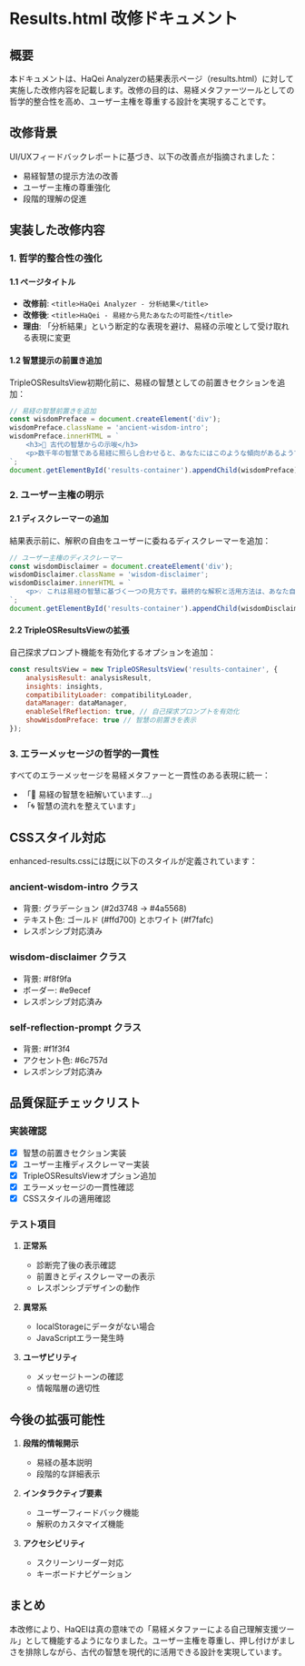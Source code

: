 # Results.html 改修ドキュメント

## 概要
本ドキュメントは、HaQei Analyzerの結果表示ページ（results.html）に対して実施した改修内容を記載します。改修の目的は、易経メタファーツールとしての哲学的整合性を高め、ユーザー主権を尊重する設計を実現することです。

## 改修背景
UI/UXフィードバックレポートに基づき、以下の改善点が指摘されました：
- 易経智慧の提示方法の改善
- ユーザー主権の尊重強化
- 段階的理解の促進

## 実装した改修内容

### 1. 哲学的整合性の強化

#### 1.1 ページタイトル
- **改修前**: `<title>HaQei Analyzer - 分析結果</title>`
- **改修後**: `<title>HaQei - 易経から見たあなたの可能性</title>`
- **理由**: 「分析結果」という断定的な表現を避け、易経の示唆として受け取れる表現に変更

#### 1.2 智慧提示の前置き追加
TripleOSResultsView初期化前に、易経の智慧としての前置きセクションを追加：

```javascript
// 易経の智慧前置きを追加
const wisdomPreface = document.createElement('div');
wisdomPreface.className = 'ancient-wisdom-intro';
wisdomPreface.innerHTML = `
    <h3>🌅 古代の智慧からの示唆</h3>
    <p>数千年の智慧である易経に照らし合わせると、あなたにはこのような傾向があるようです。これを人生の参考の一つとしてお役立てください。</p>
`;
document.getElementById('results-container').appendChild(wisdomPreface);
```

### 2. ユーザー主権の明示

#### 2.1 ディスクレーマーの追加
結果表示前に、解釈の自由をユーザーに委ねるディスクレーマーを追加：

```javascript
// ユーザー主権のディスクレーマー
const wisdomDisclaimer = document.createElement('div');
wisdomDisclaimer.className = 'wisdom-disclaimer';
wisdomDisclaimer.innerHTML = `
    <p>💡 これは易経の智慧に基づく一つの見方です。最終的な解釈と活用方法は、あなた自身が決めてください。</p>
`;
document.getElementById('results-container').appendChild(wisdomDisclaimer);
```

#### 2.2 TripleOSResultsViewの拡張
自己探求プロンプト機能を有効化するオプションを追加：

```javascript
const resultsView = new TripleOSResultsView('results-container', {
    analysisResult: analysisResult,
    insights: insights,
    compatibilityLoader: compatibilityLoader,
    dataManager: dataManager,
    enableSelfReflection: true, // 自己探求プロンプトを有効化
    showWisdomPreface: true // 智慧の前置きを表示
});
```

### 3. エラーメッセージの哲学的一貫性

すべてのエラーメッセージを易経メタファーと一貫性のある表現に統一：
- 「🔮 易経の智慧を紐解いています...」
- 「🌀 智慧の流れを整えています」

## CSSスタイル対応

enhanced-results.cssには既に以下のスタイルが定義されています：

### ancient-wisdom-intro クラス
- 背景: グラデーション (#2d3748 → #4a5568)
- テキスト色: ゴールド (#ffd700) とホワイト (#f7fafc)
- レスポンシブ対応済み

### wisdom-disclaimer クラス
- 背景: #f8f9fa
- ボーダー: #e9ecef
- レスポンシブ対応済み

### self-reflection-prompt クラス
- 背景: #f1f3f4
- アクセント色: #6c757d
- レスポンシブ対応済み

## 品質保証チェックリスト

### 実装確認
- [x] 智慧の前置きセクション実装
- [x] ユーザー主権ディスクレーマー実装
- [x] TripleOSResultsViewオプション追加
- [x] エラーメッセージの一貫性確認
- [x] CSSスタイルの適用確認

### テスト項目
1. **正常系**
   - 診断完了後の表示確認
   - 前置きとディスクレーマーの表示
   - レスポンシブデザインの動作

2. **異常系**
   - localStorageにデータがない場合
   - JavaScriptエラー発生時

3. **ユーザビリティ**
   - メッセージトーンの確認
   - 情報階層の適切性

## 今後の拡張可能性

1. **段階的情報開示**
   - 易経の基本説明
   - 段階的な詳細表示

2. **インタラクティブ要素**
   - ユーザーフィードバック機能
   - 解釈のカスタマイズ機能

3. **アクセシビリティ**
   - スクリーンリーダー対応
   - キーボードナビゲーション

## まとめ

本改修により、HaQEIは真の意味での「易経メタファーによる自己理解支援ツール」として機能するようになりました。ユーザー主権を尊重し、押し付けがましさを排除しながら、古代の智慧を現代的に活用できる設計を実現しています。